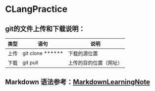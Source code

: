 # CLangPractice

## git的文件上传和下载说明：
| 类型 | 语句 | 说明 |
| ------ | ------ | ------ |
| 上传 | git clone ****** | 下载的源位置 |
| 下载 | git pull | 上传的目的位置（网址） |

## Markdown 语法参考：[MarkdownLearningNote](https://github.com/huarui0/MarkdownLearningNote/blob/master/MarkdownLearningNote.md)<br>

